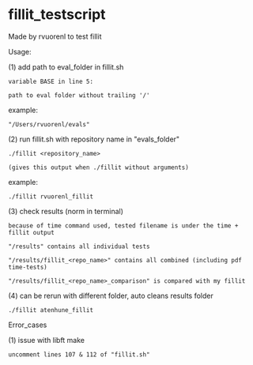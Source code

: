 # fillit_testscript

Made by rvuorenl to test fillit


Usage:

(1) add path to eval_folder in fillit.sh

    variable BASE in line 5:
    
    path to eval folder without trailing '/'
    
example:

    "/Users/rvuorenl/evals"
    

(2) run fillit.sh with repository name in "evals_folder"

    ./fillit <repository_name>
    
    (gives this output when ./fillit without arguments)
    
example:

    ./fillit rvuorenl_fillit
    

(3) check results (norm in terminal)

    because of time command used, tested filename is under the time + fillit output
    
    "/results" contains all individual tests
    
    "/results/fillit_<repo_name>" contains all combined (including pdf time-tests)
    
    "/results/fillit_<repo_name>_comparison" is compared with my fillit
    

(4) can be rerun with different folder, auto cleans results folder

    ./fillit atenhune_fillit
    


Error_cases

(1) issue with libft make

    uncomment lines 107 & 112 of "fillit.sh"
    
